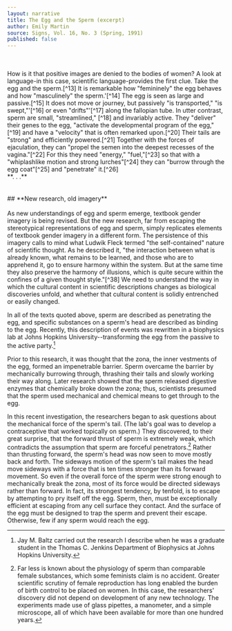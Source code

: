 ```yaml
---
layout: narrative
title: The Egg and the Sperm (excerpt)
author: Emily Martin
source: Signs, Vol. 16, No. 3 (Spring, 1991)
published: false
---
```

<br/>
<br/>
How is it that positive images are denied to the bodies of women? A look at language-in this case, scientific language-provides the first clue. Take the egg and the sperm.[^13] It is remarkable how "femininely" the egg behaves and how "masculinely" the sperm.'[^14] The egg is seen as large and passive.[^15] It does not move or journey, but passively "is transported," "is swept,"'[^16] or even "drifts"'[^17] along the fallopian tube. In utter contrast, sperm are small, "streamlined," [^18] and invariably active. They "deliver" their genes to the egg, "activate the developmental program of the egg,"[^19] and have a "velocity" that is often remarked upon.[^20] Their tails are "strong" and efficiently powered.[^21] Together with the forces of ejaculation, they can "propel the semen into the deepest recesses of the vagina."[^22] For this they need "energy," "fuel,"[^23] so that with a "whiplashlike motion and strong lurches"[^24] they can "burrow through the egg coat"[^25] and "penetrate" it.[^26]

<br/>
**. . .**
<br/>

[^13]: The sources I used for this article provide compelling information on interac- tions among sperm. Lack of space prevents me from taking up this theme here, but the elements include competition, hierarchy, and sacrifice. For a newspaper report, see Malcolm W. Browne, "Some Thoughts on Self Sacrifice," New York Times (July 5, 1988), C6. For a literary rendition, see John Barth, "Night-Sea Journey," in his Lost in the Funhouse (Garden City, N.Y.: Doubleday, 1968), 3-13.
[^14]: See Carol Delaney, "The Meaning of Paternity and the Virgin Birth Debate," Man 21, no. 3 (September 1986): 494-513. She discusses the difference between this scientific view that women contribute genetic material to the fetus an the claim of long-standing Western folk theories that the origin and identity of the fetus comes from the male, as in the metaphor of planting a seed in soil.
[^15]: For a suggested direct link between human behavior and purportedly passive eggs and active sperm, see Erik H. Erikson, "Inner and Outer Space: Reflections on Womanhood," Daedalus 93, no. 2 (Spring 1964): 582-606, esp. 591.
[^16]: Guyton (n. 3 above), 619; and Mountcastle (n. 5 above), 1609.
[^17]: Jonathan Miller and David Pelham, The Facts of Life (New York: Viking Penguin, 1984), 5.
[^18]: Alberts et al., 796.
[^19]: Ibid., 796.
[^20]: See, e.g., William F. Ganong, Review of Medical Physiology, 7th ed. (Los Altos, Calif.: Lange Medical Publications, 1975), 322.
[^21]: Alberts et al. (n. 11 above), 796.
[^22]: Guyton, 615.
[^23]: Solomon (n. 6 above), 683.
[^24]: Vander, Sherman, and Luciano (n. 4 above), 4th ed. (1985), 580.
[^25]: Alberts et al., 796.
[^26]: All biology texts quoted above use the word "penetrate."
<br/>
<br/>
## **New research, old imagery**
<br/>
<br/>
As new understandings of egg and sperm emerge, textbook gender imagery is being revised. But the new research, far from escaping the stereotypical representations of egg and sperm, simply replicates elements of textbook gender imagery in a different form. The persistence of this imagery calls to mind what Ludwik Fleck termed "the self-contained" nature of scientific thought. As he described it, "the interaction between what is already known, what remains to be learned, and those who are to apprehend it, go to ensure harmony within the system. But at the same time they also preserve the harmony of illusions, which is quite secure within the confines of a given thought style."[^38] We need to understand the way in which the cultural content in scientific descriptions changes as biological discoveries unfold, and whether that cultural content is solidly entrenched or easily changed. 

In all of the texts quoted above, sperm are described as penetrating the egg, and specific substances on a sperm's head are described as binding to the egg. Recently, this description of events was rewritten in a biophysics lab at Johns Hopkins University--transforming the egg from the passive to the active party.[^39]

Prior to this research, it was thought that the zona, the inner vestments of the egg, formed an impenetrable barrier. Sperm overcame the barrier by mechanically burrowing through, thrashing their tails and slowly working their way along. Later research showed that the sperm released digestive enzymes that chemically broke down the zona; thus, scientists presumed that the sperm used mechanical and chemical means to get through to the egg.

In this recent investigation, the researchers began to ask questions about the mechanical force of the sperm's tail. (The lab's goal was to develop a contraceptive that worked topically on sperm.) They discovered, to their great surprise, that the forward thrust of sperm is extremely weak, which contradicts the assumption that sperm are forceful penetrators.[^40] Rather than thrusting forward, the sperm's head was now seen to move mostly back and forth. The sideways motion of the sperm's tail makes the head move sideways with a force that is ten times stronger than its forward movement. So even if the overall force of the sperm were strong enough to mechanically break the zona, most of its force would be directed sideways rather than forward. In fact, its strongest tendency, by tenfold, is to escape by attempting to pry itself off the egg. Sperm, then, must be exceptionally efficient at escaping from any cell surface they contact. And the surface of the egg must be designed to trap the sperm and prevent their escape. Otherwise, few if any sperm would reach the egg.


[^38]: Ludwik Fleck, Genesis and Development of a Scientific Fact, ed. Thaddeus J. Trenn and Robert K. Merton (Chicago: University of Chicago Press, 1979), 38. 
[^39]: Jay M. Baltz carried out the research I describe when he was a graduate student in the Thomas C. Jenkins Department of Biophysics at Johns Hopkins University.
[^40]: Far less is known about the physiology of sperm than comparable female substances, which some feminists claim is no accident. Greater scientific scrutiny of female reproduction has long enabled the burden of birth control to be placed on women. In this case, the researchers' discovery did not depend on development of any new technology. The experiments made use of glass pipettes, a manometer, and a simple microscope, all of which have been available for more than one hundred years.
